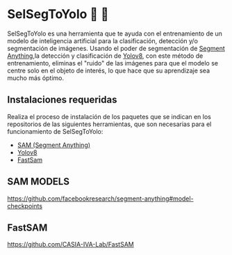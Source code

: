 # SelSegToYolo 🧰 🦾

SelSegToYolo es una herramienta que te ayuda con el entrenamiento de un modelo de inteligencia artificial para la clasificación, detección y/o segmentación de imágenes. Usando el poder de segmentación de [Segment Anything](https://segment-anything.com/),la detección y clasificación de [Yolov8](https://yolov8.com/), con este método de entrenamiento, eliminas el "ruido" de las imágenes para que el modelo se centre solo en el objeto de interés, lo que hace que su aprendizaje sea mucho más óptimo.

## Instalaciones requeridas
  Realiza el proceso de instalación de los paquetes que se indican en los repositorios de las siguientes herramientas, que son necesarias para el funcionamiento de SelSegToYolo:
  - [SAM (Segment Anything)](https://github.com/facebookresearch/segment-anything)
  - [Yolov8](https://github.com/ultralytics/ultralytics)
  - [FastSam](https://github.com/CASIA-IVA-Lab/FastSAM)

## SAM MODELS

https://github.com/facebookresearch/segment-anything#model-checkpoints

## FastSAM

https://github.com/CASIA-IVA-Lab/FastSAM
